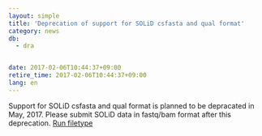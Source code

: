```yaml
---
layout: simple
title: 'Deprecation of support for SOLiD csfasta and qual format'
category: news
db:
  - dra


date: 2017-02-06T10:44:37+09:00
retire_time: 2017-02-06T10:44:37+09:00
lang: en
---
```


<p>Support for SOLiD csfasta and qual format is planned to be depracated in May, 2017. Please submit SOLiD data in fastq/bam format after this deprecation. <a href="/dra/services/index.html#File_Type">Run filetype</a></p>

